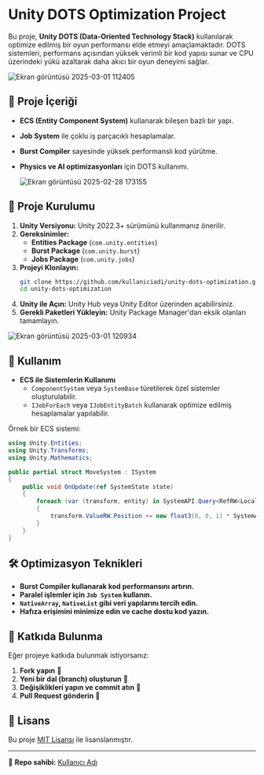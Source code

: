 # Unity DOTS Optimization Project

Bu proje, **Unity DOTS (Data-Oriented Technology Stack)** kullanılarak optimize edilmiş bir oyun performansı elde etmeyi amaçlamaktadır. DOTS sistemleri, performans açısından yüksek verimli bir kod yapısı sunar ve CPU üzerindeki yükü azaltarak daha akıcı bir oyun deneyimi sağlar.

![Ekran görüntüsü 2025-03-01 112405](https://github.com/user-attachments/assets/6e22fe5d-ae09-4c8a-b094-0b641c7d5b56)


## 🚀 Proje İçeriği

- **ECS (Entity Component System)** kullanarak bileşen bazlı bir yapı.
- **Job System** ile çoklu iş parçacıklı hesaplamalar.
- **Burst Compiler** sayesinde yüksek performanslı kod yürütme.
- **Physics ve AI optimizasyonları** için DOTS kullanımı.

  ![Ekran görüntüsü 2025-02-28 173155](https://github.com/user-attachments/assets/e79d8012-f5ee-49c9-b441-a0af30f8e85a)


## 📂 Proje Kurulumu

1. **Unity Versiyonu:** Unity 2022.3+ sürümünü kullanmanız önerilir.
2. **Gereksinimler:**
   - **Entities Package** (`com.unity.entities`)
   - **Burst Package** (`com.unity.burst`)
   - **Jobs Package** (`com.unity.jobs`)
3. **Projeyi Klonlayın:**
   ```sh
   git clone https://github.com/kullaniciadi/unity-dots-optimization.git
   cd unity-dots-optimization
   ```
4. **Unity ile Açın:** Unity Hub veya Unity Editor üzerinden açabilirsiniz.
5. **Gerekli Paketleri Yükleyin:** Unity Package Manager'dan eksik olanları tamamlayın.

![Ekran görüntüsü 2025-03-01 120934](https://github.com/user-attachments/assets/42dccda8-2304-4554-8cf5-bca4944becdc)


## 📜 Kullanım

- **ECS ile Sistemlerin Kullanımı**
  - `ComponentSystem` veya `SystemBase` türetilerek özel sistemler oluşturulabilir.
  - `IJobForEach` veya `IJobEntityBatch` kullanarak optimize edilmiş hesaplamalar yapılabilir.

Örnek bir ECS sistemi:
```csharp
using Unity.Entities;
using Unity.Transforms;
using Unity.Mathematics;

public partial struct MoveSystem : ISystem
{
    public void OnUpdate(ref SystemState state)
    {
        foreach (var (transform, entity) in SystemAPI.Query<RefRW<LocalTransform>>().WithEntityAccess())
        {
            transform.ValueRW.Position += new float3(0, 0, 1) * SystemAPI.Time.DeltaTime;
        }
    }
}
```

## 🛠 Optimizasyon Teknikleri

- **Burst Compiler kullanarak kod performansını artırın.**
- **Paralel işlemler için `Job System` kullanın.**
- **`NativeArray`, `NativeList` gibi veri yapılarını tercih edin.**
- **Hafıza erişimini minimize edin ve cache dostu kod yazın.**

## 🤝 Katkıda Bulunma

Eğer projeye katkıda bulunmak istiyorsanız:
1. **Fork yapın** 🍴
2. **Yeni bir dal (branch) oluşturun** 🌿
3. **Değişiklikleri yapın ve commit atın** 💾
4. **Pull Request gönderin** 🔄

## 📜 Lisans

Bu proje [MIT Lisansı](LICENSE) ile lisanslanmıştır.

---
📌 **Repo sahibi:** [Kullanıcı Adı](https://github.com/Gadaffi508)
